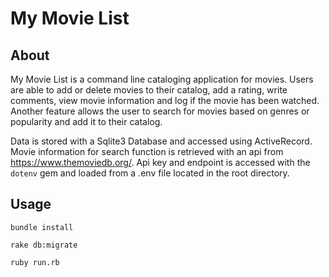 # My Movie List

## About
My Movie List is a command line cataloging application for movies.
Users are able to add or delete movies to their catalog, add a rating, write comments, view movie information and log if the movie has been watched.
Another feature allows the user to search for movies based on genres or popularity and add it to their catalog.

Data is stored with a Sqlite3 Database and accessed using ActiveRecord.
Movie information for search function is retrieved with an api from https://www.themoviedb.org/.
Api key and endpoint is accessed with the `dotenv` gem and loaded from a .env file located in the root directory. 

## Usage
`bundle install`

`rake db:migrate`

`ruby run.rb`
